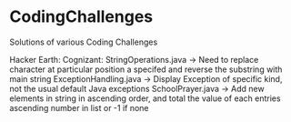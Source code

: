 # CodingChallenges
Solutions of various Coding Challenges

Hacker Earth:
  Cognizant:
    StringOperations.java -> Need to replace character at particular position a specifed and reverse the substring with main string
    ExceptionHandling.java -> Display Exception of specific kind, not the usual default Java exceptions
    SchoolPrayer.java -> Add new elements in string in ascending order, and total the value of each entries ascending number in list or -1 if none
